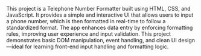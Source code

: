 This project is a Telephone Number Formatter built using HTML, CSS, and JavaScript. It provides a simple and interactive UI that allows users to input a phone number, which is then formatted in real-time to follow a standardized format. The app enhances data entry by enforcing formatting rules, improving user experience and input validation. This project demonstrates basic DOM manipulation, event handling, and clean UI design—ideal for learning front-end input handling and formatting logic.
